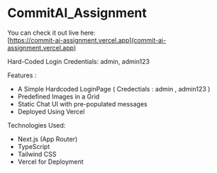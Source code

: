 # CommitAI_Assignment


You can check it out live here:  
[https://commit-ai-assignment.vercel.app](commit-ai-assignment.vercel.app)

Hard-Coded Login Credentials:
admin, admin123

Features :
- A Simple Hardcoded LoginPage ( Credectials : admin , admin123 )
- Predefined Images in a Grid
- Static Chat UI with pre-populated messages
- Deployed Using Vercel


Technologies Used:
- Next.js (App Router)
- TypeScript
- Tailwind CSS
- Vercel for Deployment
